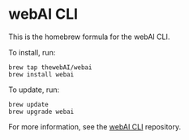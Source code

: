 # webAI CLI

This is the homebrew formula for the webAI CLI.

To install, run:

```
brew tap thewebAI/webai
brew install webai
```

To update, run:

```
brew update
brew upgrade webai
```

For more information, see the [webAI CLI](https://github.com/thewebAI/webai-cli-public) repository.
